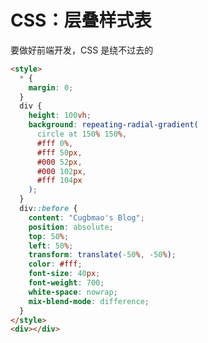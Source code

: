 # CSS：层叠样式表

要做好前端开发，CSS 是绕不过去的

<!-- <iframe seamless srcdoc="hello"/> -->

```html livecode
<style>
  * {
    margin: 0;
  }
  div {
    height: 100vh;
    background: repeating-radial-gradient(
      circle at 150% 150%,
      #fff 0%,
      #fff 50px,
      #000 52px,
      #000 102px,
      #fff 104px
    );
  }
  div::before {
    content: "Cugbmao's Blog";
    position: absolute;
    top: 50%;
    left: 50%;
    transform: translate(-50%, -50%);
    color: #fff;
    font-size: 40px;
    font-weight: 700;
    white-space: nowrap;
    mix-blend-mode: difference;
  }
</style>
<div></div>
```
